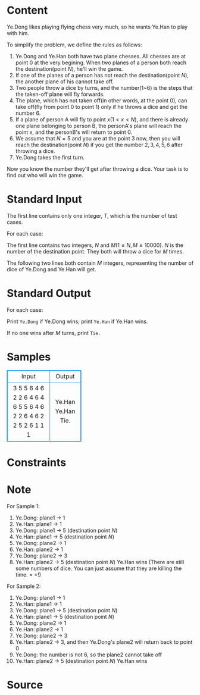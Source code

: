 
# Content

Ye.Dong likes playing flying chess very much, so he wants Ye.Han to play with him.

To simplify the problem, we define the rules as follows:

1. Ye.Dong and Ye.Han both have two plane chesses. All chesses are at point $0$ at the very begining. When two planes of a person both reach the destination(point $N$), he'll win the game.
2. If one of the planes of a person has not reach the destination(point $N$), the another plane of his cannot take off.
3. Two people throw a dice by turns, and the number($1$~$6$) is the steps that the taken-off plane will fly forwards.
4. The plane, which has not taken off(in other words, at the point $0$), can take off(fly from point $0$ to point $1$) only if he throws a dice and get the number $6$.
5. If a plane of person A will fly to point $x(1 < x < N)$, and there is already one plane belonging to person B, the personA's plane will reach the point x, and the personB's will return to point 0.
6. We assume that $N = 5$ and you are at the point $3$ now, then you will reach the destination(point $N$) if you get the number $2, 3, 4, 5, 6$ after throwing a dice.
7. Ye.Dong takes the first turn.

Now you know the number they'll get after throwing a dice. Your task is to find out who will win the game.

# Standard Input

The first line contains only one integer, $T$, which is the number of test cases.

For each case:

The first line contains two integers, $N$ and $M (1 \leq N, M \leq 10000)$. $N$ is the number of the destination point. They both will throw a dice for $M$ times.

The following two lines both contain $M$ integers, representing the number of dice of Ye.Dong and Ye.Han will get.

# Standard Output

For each case:

Print `Ye.Dong` if Ye.Dong wins; print `Ye.Han` if Ye.Han wins.

If no one wins after $M$ turns, print `Tie.`

# Samples

<style>
        table,table tr th, table tr td { border:1px solid #0094ff; }
        table { width: 200px; min-height: 25px; line-height: 25px; text-align: center; border-collapse: collapse;}   
    </style>
<table>
	<tr>
		<td>Input</td>
		<td>Output</td>
	</tr>
<tr><td>3
5 5
6 4 6 2 2 
6 4 6 4 6
5 5
6 4 6 2 2 
6 4 6 2 2
5 2
6 1
1 1</td><td>Ye.Han
Ye.Han
Tie.</td></tr></table>


# Constraints



# Note

For Sample $1$:
1. Ye.Dong:	plane$1$ -> $1$
2. Ye.Han:	plane$1$ -> $1$
3. Ye.Dong:	plane$1$ -> $5$ (destination point $N$)
4. Ye.Han:	plane$1$ -> $5$ (destination point $N$)
5. Ye.Dong:	plane$2$ -> $1$
6. Ye.Han:	plane$2$ -> $1$
7. Ye.Dong:	plane$2$ -> $3$
8. Ye.Han:	plane$2$ -> $5$ (destination point $N$)
Ye.Han wins
(There are still some numbers of dice. You can just assume that they are killing the time. = =!)

For Sample $2$:
1. Ye.Dong:	plane$1$ -> $1$
2. Ye.Han:	plane$1$ -> $1$
3. Ye.Dong:	plane$1$ -> $5$ (destination point $N$)
4. Ye.Han:	plane$1$ -> $5$ (destination point $N$)
5. Ye.Dong:	plane$2$ -> $1$
6. Ye.Han:	plane$2$ -> $1$
7. Ye.Dong:	plane$2$ -> $3$
8. Ye.Han:	plane$2$ -> $3$, and then Ye.Dong's plane$2$ will return back to point $0$
9. Ye.Dong:	the number is not $6$, so the plane$2$ cannot take off
10. Ye.Han:	plane$2$ -> $5$ (destination point $N$)
Ye.Han wins

# Source


